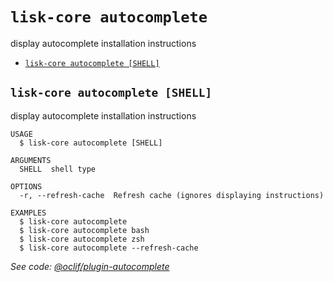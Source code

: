 `lisk-core autocomplete`
========================

display autocomplete installation instructions

* [`lisk-core autocomplete [SHELL]`](#lisk-core-autocomplete-shell)

## `lisk-core autocomplete [SHELL]`

display autocomplete installation instructions

```
USAGE
  $ lisk-core autocomplete [SHELL]

ARGUMENTS
  SHELL  shell type

OPTIONS
  -r, --refresh-cache  Refresh cache (ignores displaying instructions)

EXAMPLES
  $ lisk-core autocomplete
  $ lisk-core autocomplete bash
  $ lisk-core autocomplete zsh
  $ lisk-core autocomplete --refresh-cache
```

_See code: [@oclif/plugin-autocomplete](https://github.com/oclif/plugin-autocomplete/blob/v1.3.6/src/commands/autocomplete/index.ts)_
